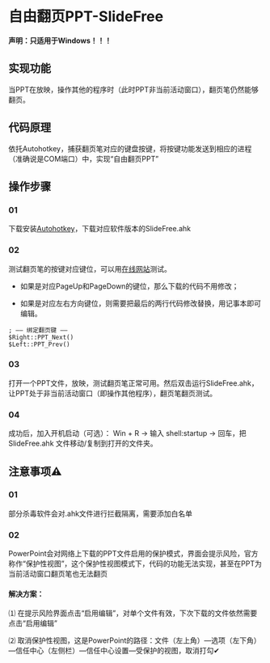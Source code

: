 # 自由翻页PPT-SlideFree

**声明：只适用于Windows！！！**

## 实现功能
当PPT在放映，操作其他的程序时（此时PPT非当前活动窗口），翻页笔仍然能够翻页。

## 代码原理
依托Autohotkey，捕获翻页笔对应的键盘按键，将按键功能发送到相应的进程（准确说是COM端口）中，实现“自由翻页PPT”

## 操作步骤
### 01
下载安装[Autohotkey](https://www.autohotkey.com/)，下载对应软件版本的SlideFree.ahk

### 02
测试翻页笔的按键对应键位，可以用[在线网站](https://www.zfrontier.com/lab/keyboardTester)测试。


- 如果是对应PageUp和PageDown的键位，那么下载的代码不用修改；

- 如果是对应左右方向键位，则需要把最后的两行代码修改替换，用记事本即可编辑。
~~~
; —— 绑定翻页键 —— 
$Right::PPT_Next()
$Left::PPT_Prev()
~~~
### 03
打开一个PPT文件，放映，测试翻页笔正常可用。然后双击运行SlideFree.ahk，让PPT处于非当前活动窗口（即操作其他程序），翻页笔翻页测试。

### 04
成功后，加入开机启动（可选）：
Win + R → 输入 shell:startup → 回车，把 SlideFree.ahk 文件移动/复制到打开的文件夹。


## 注意事项⚠️
### 01
部分杀毒软件会对.ahk文件进行拦截隔离，需要添加白名单

### 02
PowerPoint会对网络上下载的PPT文件启用的保护模式，界面会提示风险，官方称作“保护性视图”，这个保护性视图模式下，代码的功能无法实现，甚至在PPT为当前活动窗口翻页笔也无法翻页
#### 解决方案：
⑴ 在提示风险界面点击“启用编辑”，对单个文件有效，下次下载的文件依然需要点击“启用编辑”

⑵ 取消保护性视图，这是PowerPoint的路径：文件（左上角）—选项（左下角）—信任中心（左侧栏）—信任中心设置—受保护的视图，取消打勾✔
